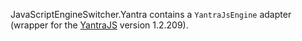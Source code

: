 JavaScriptEngineSwitcher.Yantra contains a `YantraJsEngine` adapter (wrapper for the [YantraJS](https://yantrajs.com) version 1.2.209).
